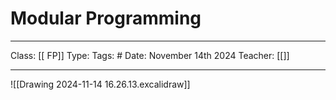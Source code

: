 # Modular Programming
___
Class: [[ FP]]
Type: 
Tags: # 
Date: November 14th 2024
Teacher: [[]]
___

![[Drawing 2024-11-14 16.26.13.excalidraw]]
